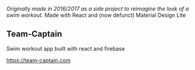 *Originally made in 2016/2017 as a side project to reimagine the look of a swim workout.*
Made with React and (now defunct) Material Design Lite

## Team-Captain
Swim workout app built with react and firebase

https://team-captain.com